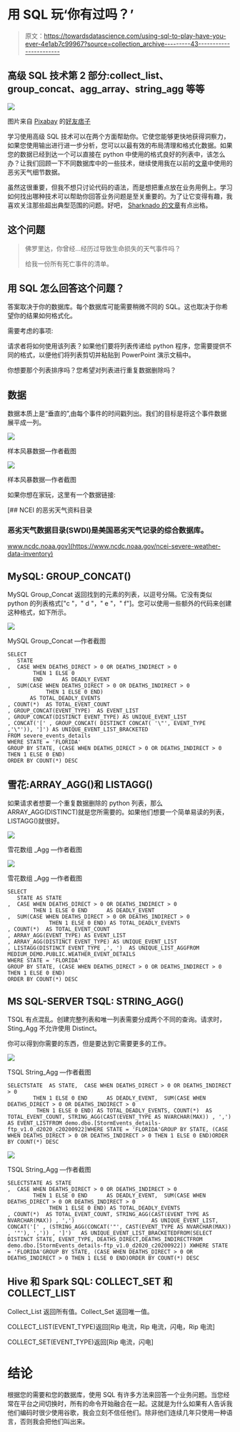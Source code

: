 # 用 SQL 玩‘你有过吗？’

> 原文：<https://towardsdatascience.com/using-sql-to-play-have-you-ever-4e1ab7c99967?source=collection_archive---------43----------------------->

## 高级 SQL 技术第 2 部分:collect_list、group_concat、agg_array、string_agg 等等

![](img/985b2f676ca8756493c6f2b05e2d5b3c.png)

图片来自 [Pixabay](https://pixabay.com/?utm_source=link-attribution&utm_medium=referral&utm_campaign=image&utm_content=707200) 的[好友痞子](https://pixabay.com/users/brrr-910186/?utm_source=link-attribution&utm_medium=referral&utm_campaign=image&utm_content=707200)

学习使用高级 SQL 技术可以在两个方面帮助你。它使您能够更快地获得洞察力，如果您使用输出进行进一步分析，您可以以最有效的布局清理和格式化数据。如果您的数据已经到达一个可以直接在 python 中使用的格式良好的列表中，该怎么办？让我们回顾一下不同数据库中的一些技术，继续使用我在以前的[文章](/how-to-set-up-ms-sql-server-on-aws-c1105ce08fb4)中使用的恶劣天气细节数据。

虽然这很重要，但我不想只讨论代码的语法，而是想把重点放在业务用例上。学习如何找出哪种技术可以帮助你回答业务问题是至关重要的。为了让它变得有趣，我喜欢关注那些超出典型范围的问题。好吧， [Sharknado 的文章](/hey-data-were-there-any-sharknados-in-2020-b616932faced)有点出格。

## 这个问题

> 佛罗里达，你曾经…经历过导致生命损失的天气事件吗？
> 
> 给我一份所有死亡事件的清单。

## 用 SQL 怎么回答这个问题？

答案取决于你的数据库。每个数据库可能需要稍微不同的 SQL。这也取决于你希望你的结果如何格式化。

需要考虑的事项:

请求者将如何使用该列表？如果他们要将列表传递给 python 程序，您需要提供不同的格式，以便他们将列表剪切并粘贴到 PowerPoint 演示文稿中。

你想要那个列表排序吗？您希望对列表进行重复数据删除吗？

## 数据

数据本质上是“垂直的”,由每个事件的时间戳列出。我们的目标是将这个事件数据展平成一列。

![](img/1953e4a9d67fa757c9e4c8e034c939f5.png)

样本风暴数据—作者截图

![](img/2bcae53049de90d3f9ceb39c5cbd3bdd.png)

样本风暴数据—作者截图

如果你想在家玩，这里有一个数据链接:

[](https://www.ncdc.noaa.gov/ncei-severe-weather-data-inventory) [## NCEI 的恶劣天气资料目录

### 恶劣天气数据目录(SWDI)是美国恶劣天气记录的综合数据库。

www.ncdc.noaa.gov](https://www.ncdc.noaa.gov/ncei-severe-weather-data-inventory) 

## MySQL: GROUP_CONCAT()

MySQL Group_Concat 返回找到的元素的列表，以逗号分隔。它没有类似 python 的列表格式["c "，" d "，" e "，" f"]。您可以使用一些额外的代码来创建这种格式，如下所示。

![](img/f4868308ac28a42d34eec4926a87478e.png)

MySQL Group_Concat —作者截图

```
SELECT 
   STATE                                                           
,  CASE WHEN DEATHS_DIRECT > 0 OR DEATHS_INDIRECT > 0 
        THEN 1 ELSE 0 
        END      AS DEADLY_EVENT
,  SUM(CASE WHEN DEATHS_DIRECT > 0 OR DEATHS_INDIRECT > 0 
            THEN 1 ELSE 0 END) 
       AS TOTAL_DEADLY_EVENTS
, COUNT(*)  AS TOTAL_EVENT_COUNT
, GROUP_CONCAT(EVENT_TYPE)  AS EVENT_LIST
, GROUP_CONCAT(DISTINCT EVENT_TYPE) AS UNIQUE_EVENT_LIST
, CONCAT('[' , GROUP_CONCAT( DISTINCT CONCAT( '\"', EVENT_TYPE ,'\"')), ']') AS UNIQUE_EVENT_LIST_BRACKETED
FROM severe_events_details
WHERE STATE = 'FLORIDA'
GROUP BY STATE, (CASE WHEN DEATHS_DIRECT > 0 OR DEATHS_INDIRECT > 0 
THEN 1 ELSE 0 END)
ORDER BY COUNT(*) DESC
```

## 雪花:ARRAY_AGG()和 LISTAGG()

如果请求者想要一个重复数据删除的 python 列表，那么 ARRAY_AGG(DISTINCT)就是您所需要的。如果他们想要一个简单易读的列表，LISTAGG()就很好。

![](img/220206166857698ae8c945ec85ceeab5.png)

雪花数组 _Agg —作者截图

![](img/893c5f9736b75c9465a79b995a4b4c19.png)

雪花数组 _Agg —作者截图

```
SELECT 
   STATE AS STATE
,  CASE WHEN DEATHS_DIRECT > 0 OR DEATHS_INDIRECT > 0 
        THEN 1 ELSE 0 END      AS DEADLY_EVENT
,  SUM(CASE WHEN DEATHS_DIRECT > 0 OR DEATHS_INDIRECT > 0 
             THEN 1 ELSE 0 END) AS TOTAL_DEADLY_EVENTS
, COUNT(*)  AS TOTAL_EVENT_COUNT
, ARRAY_AGG(EVENT_TYPE) AS EVENT_LIST
, ARRAY_AGG(DISTINCT EVENT_TYPE) AS UNIQUE_EVENT_LIST
, LISTAGG(DISTINCT EVENT_TYPE ,', ')  AS UNIQUE_LIST_AGGFROM MEDIUM_DEMO.PUBLIC.WEATHER_EVENT_DETAILS
WHERE STATE = 'FLORIDA'
GROUP BY STATE, (CASE WHEN DEATHS_DIRECT > 0 OR DEATHS_INDIRECT > 0 THEN 1 ELSE 0 END)
ORDER BY COUNT(*) DESC
```

## MS SQL-SERVER TSQL: STRING_AGG()

TSQL 有点混乱。创建完整列表和唯一列表需要分成两个不同的查询。请求时，Sting_Agg 不允许使用 Distinct。

你可以得到你需要的东西，但是要达到它需要更多的工作。

![](img/3cacc2307f9c04cfd820c06b28d9e146.png)

TSQL String_Agg —作者截图

```
SELECTSTATE  AS STATE,  CASE WHEN DEATHS_DIRECT > 0 OR DEATHS_INDIRECT > 0 
        THEN 1 ELSE 0 END      AS DEADLY_EVENT,  SUM(CASE WHEN DEATHS_DIRECT > 0 OR DEATHS_INDIRECT > 0 
         THEN 1 ELSE 0 END) AS TOTAL_DEADLY_EVENTS, COUNT(*)  AS TOTAL_EVENT_COUNT, STRING_AGG(CAST(EVENT_TYPE AS NVARCHAR(MAX)) , ',')                        AS EVENT_LISTFROM demo.dbo.[StormEvents_details-ftp_v1.0_d2020_c20200922]WHERE STATE = 'FLORIDA'GROUP BY STATE, (CASE WHEN DEATHS_DIRECT > 0 OR DEATHS_INDIRECT > 0 THEN 1 ELSE 0 END)ORDER BY COUNT(*) DESC
```

![](img/a053a7090caf448a9189d449248db27e.png)

TSQL String_Agg —作者截图

```
SELECTSTATE AS STATE
,  CASE WHEN DEATHS_DIRECT > 0 OR DEATHS_INDIRECT > 0 
        THEN 1 ELSE 0 END      AS DEADLY_EVENT,  SUM(CASE WHEN DEATHS_DIRECT > 0 OR DEATHS_INDIRECT > 0 
             THEN 1 ELSE 0 END) AS TOTAL_DEADLY_EVENTS
, COUNT(*)  AS TOTAL_EVENT_COUNT, STRING_AGG(CAST(EVENT_TYPE AS NVARCHAR(MAX)) , ',')                        AS UNIQUE_EVENT_LIST, CONCAT('[' , (STRING_AGG(CONCAT('"', CAST(EVENT_TYPE AS NVARCHAR(MAX)) , '"'), ',')) , ']')   AS UNIQUE_EVENT_LIST_BRACKETEDFROM(SELECT DISTINCT STATE, EVENT_TYPE, DEATHS_DIRECT,DEATHS_INDIRECTFROM demo.dbo.[StormEvents_details-ftp_v1.0_d2020_c20200922]) XWHERE STATE = 'FLORIDA'GROUP BY STATE, (CASE WHEN DEATHS_DIRECT > 0 OR DEATHS_INDIRECT > 0 THEN 1 ELSE 0 END)ORDER BY COUNT(*) DESC
```

## Hive 和 Spark SQL: COLLECT_SET 和 COLLECT_LIST

Collect_List 返回所有值。Collect_Set 返回唯一值。

COLLECT_LIST(EVENT_TYPE)返回[Rip 电流，Rip 电流，闪电，Rip 电流]

COLLECT_SET(EVENT_TYPE)返回[Rip 电流，闪电]

# 结论

根据您的需要和您的数据库，使用 SQL 有许多方法来回答一个业务问题。当您经常在平台之间切换时，所有的命令开始融合在一起。这就是为什么如果有人告诉我他们编码时很少使用谷歌，我会立刻不信任他们。除非他们连续几年只使用一种语言，否则我会把他们叫出来。